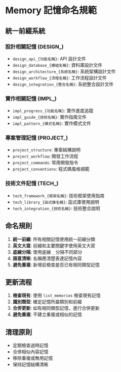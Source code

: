 # Memory 記憶命名規範

## 統一前綴系統

### 設計相關記憶 (DESIGN_)
- `design_api_{功能名稱}`: API 設計文件
- `design_database_{模組名稱}`: 資料庫設計文件
- `design_architecture_{系統名稱}`: 系統架構設計文件
- `design_workflow_{流程名稱}`: 工作流程設計文件
- `design_integration_{整合名稱}`: 系統整合設計文件

### 實作相關記憶 (IMPL_)
- `impl_progress_{功能名稱}`: 實作進度追蹤
- `impl_guide_{技術名稱}`: 實作指南文件
- `impl_pattern_{模式名稱}`: 實作模式文件

### 專案管理記憶 (PROJECT_)
- `project_structure`: 專案結構說明
- `project_workflow`: 開發工作流程
- `project_commands`: 常用開發指令
- `project_conventions`: 程式碼風格規範

### 技術文件記憶 (TECH_)
- `tech_framework_{框架名稱}`: 技術框架使用指南
- `tech_library_{函式庫名稱}`: 函式庫使用說明
- `tech_integration_{技術名稱}`: 技術整合說明

## 命名規則
1. **統一前綴**: 所有相關記憶使用統一前綴分類
2. **英文大寫**: 前綴和主要關鍵字使用英文大寫
3. **底線分隔**: 使用底線 `_` 分隔不同部分
4. **語意清晰**: 名稱應清楚表達記憶內容
5. **避免重複**: 新增前檢查是否已有相同類型記憶

## 更新流程
1. **檢查現有**: 使用 `list_memories` 檢查現有記憶
2. **識別類型**: 確定記憶所屬類別和前綴
3. **合併更新**: 如有相同類型記憶，進行合併更新
4. **避免重複**: 不建立重複或相似的記憶

## 清理原則
- 定期檢查過時記憶
- 合併相似內容記憶  
- 移除重複或無用記憶
- 保持記憶結構清晰
